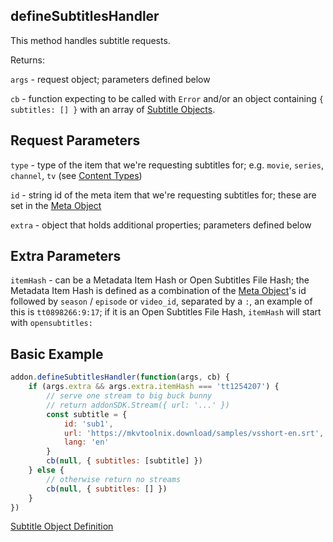 ## defineSubtitlesHandler

This method handles subtitle requests.


Returns:

`args` - request object; parameters defined below

`cb` - function expecting to be called with `Error` and/or an object containing `{ subtitles: [] }` with an array of [Subtitle Objects](../responses/subtitles.md).


## Request Parameters

``type`` - type of the item that we're requesting subtitles for; e.g. `movie`, `series`, `channel`, `tv` (see [Content Types](../responses/content.types.md))

``id`` - string id of the meta item that we're requesting subtitles for; these are set in the [Meta Object](../responses/meta.md)

``extra`` - object that holds additional properties; parameters defined below


## Extra Parameters

``itemHash`` - can be a Metadata Item Hash or Open Subtitles File Hash; the Metadata Item Hash is defined as a combination of the [Meta Object](../responses/meta.md)'s id followed by `season` / `episode` or `video_id`, separated by a `:`, an example of this is `tt0898266:9:17`; if it is an Open Subtitles File Hash, `itemHash` will start with `opensubtitles:`


## Basic Example

```javascript
addon.defineSubtitlesHandler(function(args, cb) {
	if (args.extra && args.extra.itemHash === 'tt1254207') {
		// serve one stream to big buck bunny
		// return addonSDK.Stream({ url: '...' })
		const subtitle = {
			id: 'sub1',
			url: 'https://mkvtoolnix.download/samples/vsshort-en.srt',
			lang: 'en'
		}
		cb(null, { subtitles: [subtitle] })
	} else {
		// otherwise return no streams
		cb(null, { subtitles: [] })
	}
})
```

[Subtitle Object Definition](../responses/subtitles.md)
